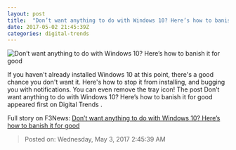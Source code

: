 ```yaml
---
layout: post
title:  "Don’t want anything to do with Windows 10? Here’s how to banish it for good"
date: 2017-05-02 21:45:39Z
categories: digital-trends
---
```


![Don’t want anything to do with Windows 10? Here’s how to banish it for good](http://icdn3.digitaltrends.com/image/why-the-hell-wouldnt-you-upgrade-to-windows-10_-1200x630-c.jpg)

If you haven't already installed Windows 10 at this point, there's a good chance you don't want it. Here's how to stop it from installing, and bugging you with notifications. You can even remove the tray icon! The post Don’t want anything to do with Windows 10? Here’s how to banish it for good appeared first on Digital Trends .


Full story on F3News: [Don’t want anything to do with Windows 10? Here’s how to banish it for good](http://www.f3nws.com/n/tqKhy)

> Posted on: Wednesday, May 3, 2017 2:45:39 AM
